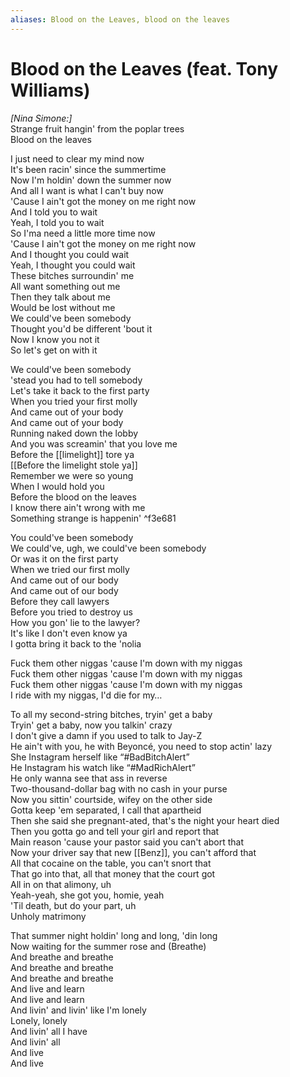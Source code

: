```yaml
---
aliases: Blood on the Leaves, blood on the leaves
---
```


# Blood on the Leaves (feat. Tony Williams)

_[Nina Simone:]_  
Strange fruit hangin' from the poplar trees  
Blood on the leaves  

I just need to clear my mind now  
It's been racin' since the summertime  
Now I'm holdin' down the summer now  
And all I want is what I can't buy now  
'Cause I ain't got the money on me right now  
And I told you to wait  
Yeah, I told you to wait  
So I'ma need a little more time now  
'Cause I ain't got the money on me right now  
And I thought you could wait  
Yeah, I thought you could wait  
These bitches surroundin' me  
All want something out me  
Then they talk about me  
Would be lost without me  
We could've been somebody  
Thought you'd be different 'bout it  
Now I know you not it  
So let's get on with it  

We could've been somebody  
'stead you had to tell somebody  
Let's take it back to the first party  
When you tried your first molly  
And came out of your body  
And came out of your body  
Running naked down the lobby  
And you was screamin' that you love me  
Before the [[limelight]] tore ya  
[[Before the limelight stole ya]]  
Remember we were so young  
When I would hold you  
Before the blood on the leaves  
I know there ain't wrong with me  
Something strange is happenin'   ^f3e681

You could've been somebody  
We could've, ugh, we could've been somebody  
Or was it on the first party  
When we tried our first molly  
And came out of our body  
And came out of our body  
Before they call lawyers  
Before you tried to destroy us  
How you gon' lie to the lawyer?  
It's like I don't even know ya  
I gotta bring it back to the 'nolia  

Fuck them other niggas 'cause I'm down with my niggas  
Fuck them other niggas 'cause I'm down with my niggas  
Fuck them other niggas 'cause I'm down with my niggas  
I ride with my niggas, I'd die for my…  

To all my second-string bitches, tryin' get a baby  
Tryin' get a baby, now you talkin' crazy  
I don't give a damn if you used to talk to Jay-Z  
He ain't with you, he with Beyoncé, you need to stop actin' lazy  
She Instagram herself like “#BadBitchAlert”  
He Instagram his watch like “#MadRichAlert”  
He only wanna see that ass in reverse  
Two-thousand-dollar bag with no cash in your purse  
Now you sittin' courtside, wifey on the other side  
Gotta keep 'em separated, I call that apartheid  
Then she said she pregnant-ated, that's the night your heart died  
Then you gotta go and tell your girl and report that  
Main reason 'cause your pastor said you can't abort that  
Now your driver say that new [[Benz]], you can't afford that  
All that cocaine on the table, you can't snort that  
That go into that, all that money that the court got  
All in on that alimony, uh  
Yeah-yeah, she got you, homie, yeah  
'Til death, but do your part, uh  
Unholy matrimony  

That summer night holdin' long and long, 'din long  
Now waiting for the summer rose and (Breathe)  
And breathe and breathe  
And breathe and breathe  
And breathe and breathe  
And live and learn  
And live and learn  
And livin' and livin' like I'm lonely  
Lonely, lonely  
And livin' all I have  
And livin' all  
And live  
And live
